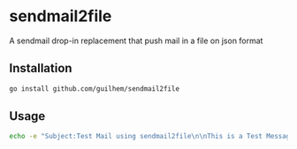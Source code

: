 # sendmail2file

A sendmail drop-in replacement that push mail in a file on json format

## Installation

```sh
go install github.com/guilhem/sendmail2file
```

## Usage

```sh
echo -e "Subject:Test Mail using sendmail2file\n\nThis is a Test Message" | sendmail2file
```
